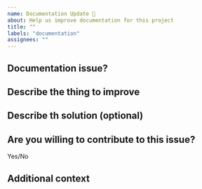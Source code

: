 ```yaml
---
name: Documentation Update 📖
about: Help us improve documentation for this project
title: ""
labels: "documentation"
assignees: ""
---
```


## Documentation issue?

<!-- Is this issue related to an existing part of the documentation? If so, please provide a link -->

## Describe the thing to improve

<!-- A clear and concise description of problems and what you would like to see -->

## Describe th solution (optional)

<!-- Ideas about what we should do to improve experience of beginners and readers. It may be new pages to add, grammar fixes etc. -->

## Are you willing to contribute to this issue?

Yes/No

## Additional context

<!-- Add any other context or screenshots about the issue. -->
